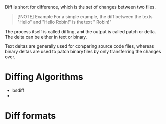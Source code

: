 Diff is short for difference, which is the set of changes between two files.

> [!NOTE] Example
> For a simple example, the diff between the texts "Hello" and "Hello Robin!" is the text " Robin!"

The process itself is called diffing, and the output is called patch or delta. The delta can be either in text or binary.

Text deltas are generally used for comparing source code files, whereas binary deltas are used to patch binary files by only transferring the changes over.

# Diffing Algorithms
- bsdiff
- 

# Diff formats